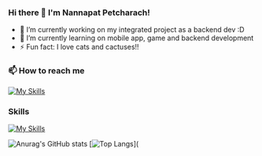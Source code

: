 ### Hi there 👋 I'm Nannapat Petcharach!

- 🔭 I’m currently working on my integrated project as a backend dev :D
- 🌱 I’m currently learning on mobile app, game and backend development
- ⚡ Fun fact: I love cats and cactuses!!

### 📫 How to reach me 
[![My Skills](https://skillicons.dev/icons?i=instagram&perline=10)](https://www.instagram.com/nannapatx)
### Skills
[![My Skills](https://skillicons.dev/icons?i=javascript,java,html,css,cpp,linux,mysql&perline=10)](https://skillicons.dev)

![Anurag's GitHub stats](https://github-readme-stats.vercel.app/api?username=Nannapatx&show_icons=true&theme=radical)
[![Top Langs](https://github-readme-stats.vercel.app/api/top-langs/?username=Nannapatx&layout=compact&theme=radical)](


